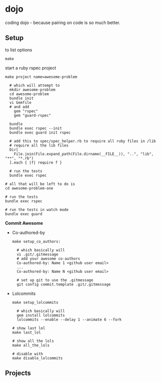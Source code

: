 # dojo

coding dojo - because pairing on code is so much better.

## Setup

  to list options

  ```
  make
  ```

  start a ruby rspec project

  ```
  make project name=awesome-problem

    # which will attempt to
    mkdir awesome-problem
    cd awesome-problem
    bundle init
    vi Gemfile
    # and add
      gem "rspec"
      gem "guard-rspec"

    bundle
    bundle exec rspec --init
    bundle exec guard init rspec

    # add this to spec/spec_helper.rb to require all ruby files in /lib
    # require all the lib files
    Dir[
      File.join(File.expand_path(File.dirname(__FILE__)), "..", "lib", "**", "*.rb")
    ].each { |f| require f }

    # run the tests
    bundle exec rspec

  # all that will be left to do is
  cd awesome-problem-one

  # run the tests
  bundle exec rspec

  # run the tests in watch mode
  bundle exec guard
  ```

**Commit Awesome**

- Co-authored-by

  ```
  make setup_co_authors:

    # which basically will
    vi .git/.gitmessage
    # add your awesome co-authors
    Co-authored-by: Name 1 <github user email>
    ...
    Co-authored-by: Name N <github user email>

    # set up git to use the .gitmessage
    git config commit.template .git/.gitmessage
  ```

- Lolcommits

  ```
  make setup_lolcommits

    # which basically will
    gem install lolcommits
    lolcommits --enable --delay 1 --animate 6 --fork

  # show last lol
  make last_lol

  # show all the lols
  make all_the_lols

  # disable with
  make disable_lolcommits
  ```

## Projects


